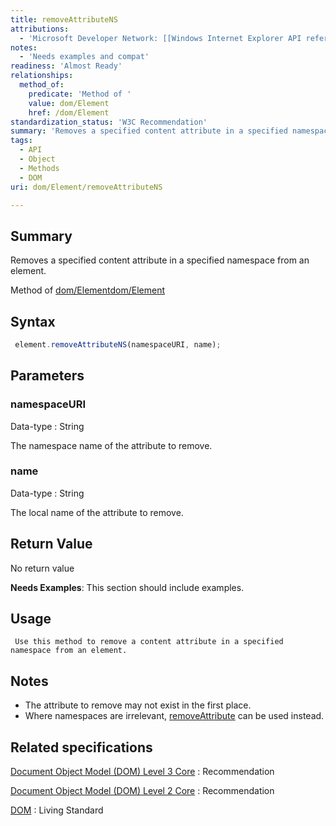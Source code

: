 ```yaml
---
title: removeAttributeNS
attributions:
  - 'Microsoft Developer Network: [[Windows Internet Explorer API reference](http://msdn.microsoft.com/en-us/library/ie/hh828809%28v=vs.85%29.aspx) Article]'
notes:
  - 'Needs examples and compat'
readiness: 'Almost Ready'
relationships:
  method_of:
    predicate: 'Method of '
    value: dom/Element
    href: /dom/Element
standardization_status: 'W3C Recommendation'
summary: 'Removes a specified content attribute in a specified namespace from an element.'
tags:
  - API
  - Object
  - Methods
  - DOM
uri: dom/Element/removeAttributeNS

---
```

## <span>Summary</span>

Removes a specified content attribute in a specified namespace from an element.

Method of [dom/Element](/dom/Element)[dom/Element](/dom/Element)

## <span>Syntax</span>

``` js
 element.removeAttributeNS(namespaceURI, name);
```

## <span>Parameters</span>

### <span>namespaceURI</span>

 Data-type
:   String

 The namespace name of the attribute to remove.

### <span>name</span>

 Data-type
:   String

 The local name of the attribute to remove.

## <span>Return Value</span>

No return value

**Needs Examples**: This section should include examples.

## <span>Usage</span>

     Use this method to remove a content attribute in a specified namespace from an element.

## <span>Notes</span>

-   The attribute to remove may not exist in the first place.
-   Where namespaces are irrelevant, [removeAttribute](/dom/Element/removeAttribute) can be used instead.

## <span>Related specifications</span>

[Document Object Model (DOM) Level 3 Core](http://www.w3.org/TR/DOM-Level-3-Core/)
:   Recommendation

[Document Object Model (DOM) Level 2 Core](http://www.w3.org/TR/DOM-Level-2-Core/)
:   Recommendation

[DOM](http://dom.spec.whatwg.org/)
:   Living Standard
